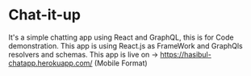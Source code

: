 # Chat-it-up
It's a simple chatting app using React and GraphQL, this is for Code demonstration.
This app is using React.js as FrameWork and GraphQls resolvers and schemas. 
This app is live on -> https://hasibul-chatapp.herokuapp.com/ (Mobile Format)
